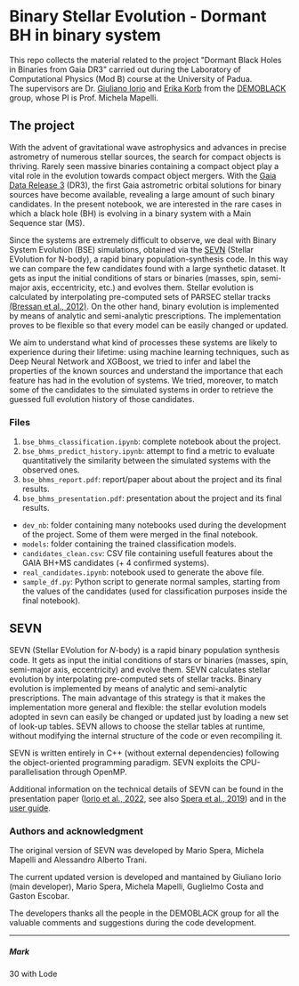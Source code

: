 # Binary Stellar Evolution - Dormant BH in binary system

This repo collects the material related to the project "Dormant Black Holes in Binaries from Gaia DR3" carried out during the Laboratory of Computational Physics (Mod B) course at the University of Padua.  
The supervisors are Dr. [Giuliano Iorio](mailto:giuliano.iorio@unipd.it) and [Erika Korb](mailto:erika.korb@studenti.unipd.it) from the [DEMOBLACK](http://demoblack.com/) group, whose PI is Prof. Michela Mapelli.  

## The project
With the advent of gravitational wave astrophysics and advances in precise astrometry of numerous stellar sources, the search for compact objects is thriving. Rarely seen massive binaries containing a compact object play a vital role in the evolution towards compact object mergers. With the [Gaia Data Release 3](https://www.cosmos.esa.int/web/gaia/data-release-3) (DR3), the first Gaia astrometric orbital solutions for binary sources have become available, revealing a large amount of such binary candidates. In the present notebook, we are interested in the rare cases in which a black hole (BH) is evolving in a binary system with a Main Sequence star (MS). 

Since the systems are extremely difficult to observe, we deal with Binary System Evolution (BSE) simulations, obtained via the [SEVN](https://arxiv.org/abs/2211.11774) (Stellar EVolution for N-body), a rapid binary population-synthesis code. In this way we can compare the few candidates found with a large synthetic dataset. It gets as input the initial conditions of stars or binaries (masses, spin, semi-major axis, eccentricity, etc.) and evolves them. Stellar evolution is calculated by interpolating pre-computed sets of PARSEC stellar tracks [(Bressan et al., 2012)](https://academic.oup.com/mnras/article/427/1/127/1027734?login=false). On the other hand, binary evolution is implemented by means of analytic and semi-analytic prescriptions. The implementation proves to be flexible so that every model can be easily changed or updated.

We aim to understand what kind of processes these systems are likely to experience during their lifetime: using machine learning techniques, such as Deep Neural Network and XGBoost, we tried to infer and label the properties of the known sources and understand the importance that each feature has had in the evolution of systems. We tried, moreover, to match some of the candidates to the simulated systems in order to retrieve the guessed full evolution history of those candidates.

### Files
1. `bse_bhms_classification.ipynb`: complete notebook about the project.
2. `bse_bhms_predict_history.ipynb`: attempt to find a metric to evaluate quantitatively the similarity between the simulated systems with the observed ones.
3. `bse_bhms_report.pdf`: report/paper about about the project and its final results.
4. `bse_bhms_presentation.pdf`: presentation about the project and its final results.  

- `dev_nb`: folder containing many notebooks used during the development of the project. Some of them were merged in the final notebook.
- `models`: folder containing the trained classification models.
- `candidates_clean.csv`: CSV file containing usefull features about the GAIA BH+MS candidates (+ 4 confirmed systems).
- `real_candidates.ipynb`: notebook used to generate the above file.
- `sample_df.py`: Python script to generate normal samples, starting from the values of the candidates (used for classification purposes inside the final notebook).

## SEVN 
SEVN (Stellar EVolution for 𝑁-body) is a rapid binary population synthesis code. It gets as input the initial conditions of stars or binaries (masses, spin, semi-major axis, eccentricity) and evolve them. SEVN calculates stellar evolution by interpolating pre-computed sets of stellar tracks. Binary evolution is implemented by means of analytic and semi-analytic prescriptions. The main advantage of this strategy is that it makes the implementation more general and flexible: the stellar evolution models adopted in sevn can easily be changed or updated just by loading a new set of look-up tables. SEVN allows to choose the stellar tables at runtime, without modifying the internal structure of the code or even recompiling it.  

SEVN is written entirely in C++ (without external dependencies) following the object-oriented programming paradigm. SEVN exploits the CPU-parallelisation through OpenMP.  

Additional information on the technical details of  SEVN can be found in the presentation paper ([Iorio et al., 2022](https://ui.adsabs.harvard.edu/abs/2022arXiv221111774I/abstract), see also [Spera et al., 2019](https://ui.adsabs.harvard.edu/abs/2019MNRAS.485..889S/abstract)) and in the [user guide](https://gitlab.com/sevncodes/sevn/-/blob/SEVN/resources/SEVN_userguide.pdf).

### Authors and acknowledgment
The original version of SEVN was developed by  Mario Spera, Michela Mapelli and Alessandro Alberto Trani.  

The current updated version is developed and mantained by Giuliano Iorio (main developer), Mario Spera, Michela Mapelli, Guglielmo Costa and Gaston Escobar.  

The developers thanks all the people in the DEMOBLACK group for all the valuable comments and suggestions during the code development.

---

##### Mark
30 with Lode